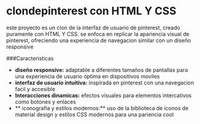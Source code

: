# clondepinterest con HTML Y CSS
este proyecto es un clon de la interfaz de usuario de pinterest, creado puramente con HTML Y CSS.
se enfoca en replicar la apariencia visual de pinterest, ofreciendo una experiencia de navegacion similar con un diseño responsive 

###Caracteristicas 
* **diseño responsive:** adaptable a diferentes tamaños de pantallas para una experiencia de usuario optima en dispositivos moviles
* **interfaz de usuario intuitiva:** inspirada en pinterest con una navegacion facil y accesible
* **Interacciones dinamicas:** efectos visuales para elementos intercativos como botones y enlaces
* ** iconografia y estilos modernos:** uso de la biblioteca de iconos de material design y estilos CSS modernos para una pariencia cool
